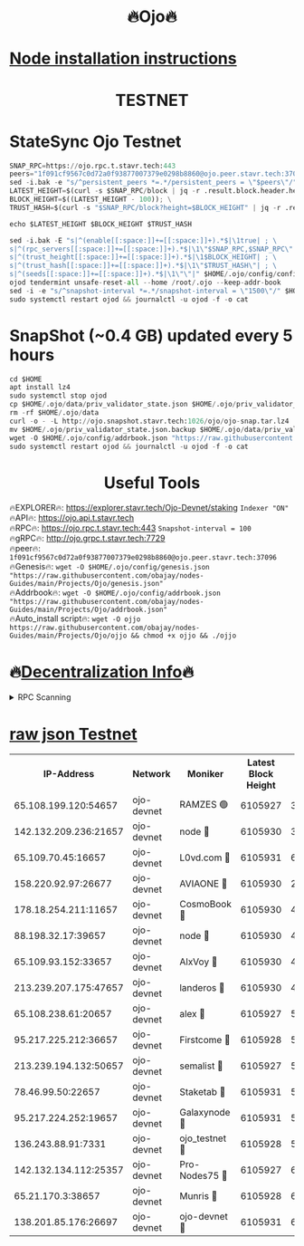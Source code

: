 <h1 align="center"> 🔥Ojo🔥</h1>

[Node installation instructions](https://github.com/obajay/nodes-Guides/tree/main/Projects/Ojo)
=

<h1 align="center"> TESTNET</h1>

# StateSync Ojo Testnet
```python
SNAP_RPC=https://ojo.rpc.t.stavr.tech:443
peers="1f091cf9567c0d72a0f93877007379e0298b8860@ojo.peer.stavr.tech:37096"
sed -i.bak -e "s/^persistent_peers *=.*/persistent_peers = \"$peers\"/" $HOME/.ojo/config/config.toml
LATEST_HEIGHT=$(curl -s $SNAP_RPC/block | jq -r .result.block.header.height); \
BLOCK_HEIGHT=$((LATEST_HEIGHT - 100)); \
TRUST_HASH=$(curl -s "$SNAP_RPC/block?height=$BLOCK_HEIGHT" | jq -r .result.block_id.hash)

echo $LATEST_HEIGHT $BLOCK_HEIGHT $TRUST_HASH

sed -i.bak -E "s|^(enable[[:space:]]+=[[:space:]]+).*$|\1true| ; \
s|^(rpc_servers[[:space:]]+=[[:space:]]+).*$|\1\"$SNAP_RPC,$SNAP_RPC\"| ; \
s|^(trust_height[[:space:]]+=[[:space:]]+).*$|\1$BLOCK_HEIGHT| ; \
s|^(trust_hash[[:space:]]+=[[:space:]]+).*$|\1\"$TRUST_HASH\"| ; \
s|^(seeds[[:space:]]+=[[:space:]]+).*$|\1\"\"|" $HOME/.ojo/config/config.toml
ojod tendermint unsafe-reset-all --home /root/.ojo --keep-addr-book
sed -i -e "s/^snapshot-interval *=.*/snapshot-interval = \"1500\"/" $HOME/.ojo/config/app.toml
sudo systemctl restart ojod && journalctl -u ojod -f -o cat
```
# SnapShot (~0.4 GB) updated every 5 hours
```python
cd $HOME
apt install lz4
sudo systemctl stop ojod
cp $HOME/.ojo/data/priv_validator_state.json $HOME/.ojo/priv_validator_state.json.backup
rm -rf $HOME/.ojo/data
curl -o - -L http://ojo.snapshot.stavr.tech:1026/ojo/ojo-snap.tar.lz4 | lz4 -c -d - | tar -x -C $HOME/.ojo --strip-components 2
mv $HOME/.ojo/priv_validator_state.json.backup $HOME/.ojo/data/priv_validator_state.json
wget -O $HOME/.ojo/config/addrbook.json "https://raw.githubusercontent.com/obajay/nodes-Guides/main/Projects/Ojo/addrbook.json"
sudo systemctl restart ojod && journalctl -u ojod -f -o cat
```
 <h1 align="center"> Useful Tools</h1>

🔥EXPLORER🔥:        https://explorer.stavr.tech/Ojo-Devnet/staking        `Indexer "ON"` \
🔥API🔥:                     https://ojo.api.t.stavr.tech \
🔥RPC🔥:                    https://ojo.rpc.t.stavr.tech:443              `Snapshot-interval = 100` \
🔥gRPC🔥:                  http://ojo.grpc.t.stavr.tech:7729 \
🔥peer🔥:                   `1f091cf9567c0d72a0f93877007379e0298b8860@ojo.peer.stavr.tech:37096` \
🔥Genesis🔥:    ```wget -O $HOME/.ojo/config/genesis.json "https://raw.githubusercontent.com/obajay/nodes-Guides/main/Projects/Ojo/genesis.json"``` \
🔥Addrbook🔥:    ```wget -O $HOME/.ojo/config/addrbook.json "https://raw.githubusercontent.com/obajay/nodes-Guides/main/Projects/Ojo/addrbook.json"``` \
🔥Auto_install script🔥: ```wget -O ojjo https://raw.githubusercontent.com/obajay/nodes-Guides/main/Projects/Ojo/ojjo && chmod +x ojjo && ./ojjo```

🔥[Decentralization Info](https://github.com/obajay/StateSync-snapshots/tree/main/Projects/Ojo/Decentralization)🔥
=


<details>
<summary>RPC Scanning</summary>

<h2 align="center"> We scan nodes in real time every 4 hours. And we provide the final result of RPC endpoints.
We cannot influence the operation of these nodes in any way. </h2>


```python
If Voting Power is higher than 0 --> then the Node is a validator of the network and may be subject to attack and be a potential threat to the chain.
```
```python
We marked such validators with a red symbol
```

</details>

[raw json Testnet](https://rpc-check.ojot.stavr.tech/ojot/rpc-ojot-result.json)
=


<table><tr><th>IP-Address</th><th>Network</th><th>Moniker</th><th>Latest Block Height</th><th>Earliest Block Height</th><th>Catching Up</th><th>Tx Index</th><th>Voting Power</th><th>Scan Time</th></tr><tr><td>65.108.199.120:54657</td><td>ojo-devnet</td><td>RAMZES 🟢</td><td>6105927</td><td>306156</td><td>False</td><td>on</td><td>0</td><td>2024-03-29T10:29:59.250818737UTC</td></tr><tr><td>142.132.209.236:21657</td><td>ojo-devnet</td><td>node 🔴</td><td>6105930</td><td>350001</td><td>False</td><td>on</td><td>1999</td><td>2024-03-29T10:30:16.179708036UTC</td></tr><tr><td>65.109.70.45:16657</td><td>ojo-devnet</td><td>L0vd.com 🔴</td><td>6105931</td><td>695918</td><td>False</td><td>off</td><td>998</td><td>2024-03-29T10:30:21.635255951UTC</td></tr><tr><td>158.220.92.97:26677</td><td>ojo-devnet</td><td>AVIAONE 🔴</td><td>6105930</td><td>2754001</td><td>False</td><td>on</td><td>19926</td><td>2024-03-29T10:30:15.450039381UTC</td></tr><tr><td>178.18.254.211:11657</td><td>ojo-devnet</td><td>CosmoBook 🔴</td><td>6105930</td><td>4392001</td><td>False</td><td>off</td><td>1047</td><td>2024-03-29T10:30:16.472449396UTC</td></tr><tr><td>88.198.32.17:39657</td><td>ojo-devnet</td><td>node 🔴</td><td>6105930</td><td>4710001</td><td>False</td><td>on</td><td>112830</td><td>2024-03-29T10:30:18.760115320UTC</td></tr><tr><td>65.109.93.152:33657</td><td>ojo-devnet</td><td>AlxVoy 🔴</td><td>6105930</td><td>4943001</td><td>False</td><td>on</td><td>6350855</td><td>2024-03-29T10:30:15.961031786UTC</td></tr><tr><td>213.239.207.175:47657</td><td>ojo-devnet</td><td>landeros 🔴</td><td>6105930</td><td>4967924</td><td>False</td><td>off</td><td>11083</td><td>2024-03-29T10:30:15.647137851UTC</td></tr><tr><td>65.108.238.61:20657</td><td>ojo-devnet</td><td>alex 🔴</td><td>6105927</td><td>5131001</td><td>False</td><td>on</td><td>11359</td><td>2024-03-29T10:29:58.946302022UTC</td></tr><tr><td>95.217.225.212:36657</td><td>ojo-devnet</td><td>Firstcome 🔴</td><td>6105928</td><td>5251946</td><td>False</td><td>on</td><td>13566</td><td>2024-03-29T10:30:04.657687950UTC</td></tr><tr><td>213.239.194.132:50657</td><td>ojo-devnet</td><td>semalist 🔴</td><td>6105927</td><td>5540522</td><td>False</td><td>on</td><td>27337</td><td>2024-03-29T10:29:59.464949611UTC</td></tr><tr><td>78.46.99.50:22657</td><td>ojo-devnet</td><td>Staketab 🔴</td><td>6105931</td><td>5668501</td><td>False</td><td>on</td><td>1276</td><td>2024-03-29T10:30:21.836124846UTC</td></tr><tr><td>95.217.224.252:19657</td><td>ojo-devnet</td><td>Galaxynode 🔴</td><td>6105931</td><td>5844001</td><td>False</td><td>on</td><td>11888</td><td>2024-03-29T10:30:21.088448610UTC</td></tr><tr><td>136.243.88.91:7331</td><td>ojo-devnet</td><td>ojo_testnet 🔴</td><td>6105928</td><td>5982345</td><td>False</td><td>off</td><td>1000</td><td>2024-03-29T10:30:06.910910110UTC</td></tr><tr><td>142.132.134.112:25357</td><td>ojo-devnet</td><td>Pro-Nodes75 🔴</td><td>6105927</td><td>6005927</td><td>False</td><td>on</td><td>24651</td><td>2024-03-29T10:30:02.009556811UTC</td></tr><tr><td>65.21.170.3:38657</td><td>ojo-devnet</td><td>Munris 🔴</td><td>6105928</td><td>6005928</td><td>False</td><td>off</td><td>20123</td><td>2024-03-29T10:30:04.355112567UTC</td></tr><tr><td>138.201.85.176:26697</td><td>ojo-devnet</td><td>ojo-devnet 🔴</td><td>6105931</td><td>6005931</td><td>False</td><td>on</td><td>1000024000</td><td>2024-03-29T10:30:21.340968608UTC</td></tr></table>
